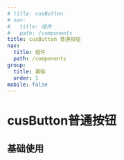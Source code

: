 ```yaml
---
# title: cusButton
# nav:
#   title: 组件
#   path: /components
title: cusButton 普通按钮
nav:
  title: 组件
  path: /components
group:
  title: 基础 
  order: 1
mobile: false
---
```


# cusButton普通按钮

## 基础使用
<!-- 注意，这里不能使用js后缀文件 -->

<code src="./demos/index.jsx" />

<!-- 自动Api表格 -->
<!-- <API /> -->
<API src="./api.tsx" id="CusButton2"></API>
<!-- <API src="./index.tsx" id="CusButtonForm"></API> -->


